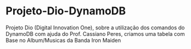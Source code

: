 # Projeto-Dio-DynamoDB
Projeto Dio (Digital Innovation One), sobre a utilização dos comandos do DynamoDB com ajuda do Prof. Cassiano Peres,
criamos uma tabela com Base no Album/Musicas da Banda Iron Maiden
